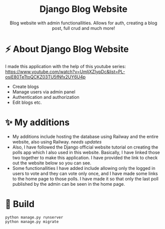 <div align="center">
<h1 align="center"> Django Blog Website </h1>
<p>Blog website with admin functionallities. Allows for auth, creating a blog post, full crud and much more! </p>
</div>

# ⚡ About Django Blog Website
I made this application with the help of this youtube series: https://www.youtube.com/watch?v=UmljXZIypDc&list=PL-osiE80TeTtoQCKZ03TU5fNfx2UY6U4p
- Create blogs
- Manage users via admin panel
- Authentication and authorization
- Edit blogs etc.

# ✨ My additions 
- My additions include hosting the database using Railway and the entire website, also using Railway. *needs updates*
- Also, I have followed the Django official website tutorial on creating the polls app which I also used in this website.
Basically, I have linked those two together to make this application. I have provided the link to check out the website below so you can see.
- Some functionallities I have added include allowing only the logged in users to vote and they can vote only once, and I have made some links to the home page to 
those polls. I have made it so that only the last poll published by the admin can be seen in the home page. 

# 🚀 Build
```
python manage.py runserver
python manage.py migrate
```

<!--
# Conclusion
Blog Website with Admin Functionallities
This application was a very good learning experience for me.
# 🚀 Live Link
You can check out the website by visiting the following link: https://web-production-7f57.up.railway.app/
-->

